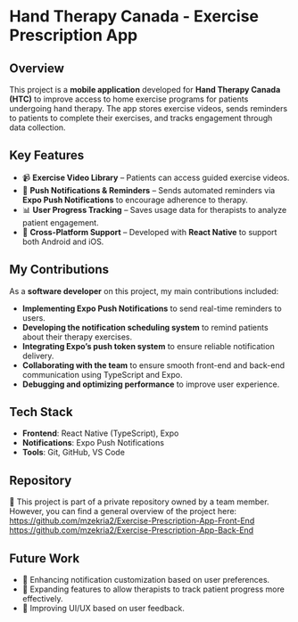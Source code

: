 # Hand Therapy Canada - Exercise Prescription App

## Overview
This project is a **mobile application** developed for **Hand Therapy Canada (HTC)** to improve access to home exercise programs for patients undergoing hand therapy. The app stores exercise videos, sends reminders to patients to complete their exercises, and tracks engagement through data collection.

## Key Features
- 📹 **Exercise Video Library** – Patients can access guided exercise videos.
- 🔔 **Push Notifications & Reminders** – Sends automated reminders via **Expo Push Notifications** to encourage adherence to therapy.
- 📊 **User Progress Tracking** – Saves usage data for therapists to analyze patient engagement.
- 🔄 **Cross-Platform Support** – Developed with **React Native** to support both Android and iOS.

## My Contributions
As a **software developer** on this project, my main contributions included:
- **Implementing Expo Push Notifications** to send real-time reminders to users.
- **Developing the notification scheduling system** to remind patients about their therapy exercises.
- **Integrating Expo’s push token system** to ensure reliable notification delivery.
- **Collaborating with the team** to ensure smooth front-end and back-end communication using TypeScript and Expo.
- **Debugging and optimizing performance** to improve user experience.

## Tech Stack
- **Frontend**: React Native (TypeScript), Expo
- **Notifications**: Expo Push Notifications
- **Tools**: Git, GitHub, VS Code

## Repository
🔗 This project is part of a private repository owned by a team member. However, you can find a general overview of the project here: 
https://github.com/mzekria2/Exercise-Prescription-App-Front-End
https://github.com/mzekria2/Exercise-Prescription-App-Back-End


## Future Work
- 📌 Enhancing notification customization based on user preferences.
- 🏥 Expanding features to allow therapists to track patient progress more effectively.
- 📱 Improving UI/UX based on user feedback.
